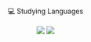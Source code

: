 <div align="center">
  💻 Studying Languages  
</div>
<br><div align="center">
<img src="https://img.shields.io/badge/Java-007396?style=flat-square&logo=java&logoColor=black"/> <img src="https://img.shields.io/badge/C-A8B9CC?style=flat-square&logo=C&logoColor=black"/>
</div>
